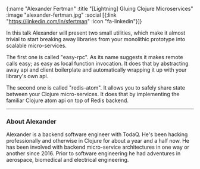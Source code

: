 {:name "Alexander Fertman"
 :title "[Lightning] Gluing Clojure Microservices"
 :image "alexander-fertman.jpg"
 :social [{:link "https://linkedin.com/in/sfertman" :icon "fa-linkedin"}]}

In this talk Alexander will present two small utilities, which make it almost trivial to start breaking away libraries from your monolithic prototype into scalable micro-services. 

The first one is called "easy-rpc". As its name suggests it makes remote calls easy; as easy as local function invocation. It does that by abstracting away api and client boilerplate and automatically wrapping it up with your library's own api. 

The second one is called "redis-atom". It allows you to safely share state between your Clojure micro-services. It does that by implementing the familiar Clojure atom api on top of Redis backend.


---

### About Alexander

Alexander is a backend software engineer with TodaQ. He's been hacking professionally and otherwise in Clojure for about a year and a half now. He has been involved with backend micro-service architectures in one way or another since 2016. Prior to software engineering he had adventures in aerospace, biomedical and electrical engineering.

